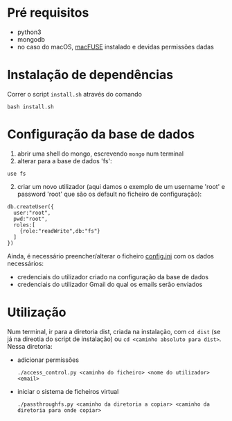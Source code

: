 # Pré requisitos

+ python3
+ mongodb
+ no caso do macOS, [macFUSE](https://osxfuse.github.io) instalado e devidas permissões dadas


# Instalação de dependências

Correr o script `install.sh` através do comando 
```
bash install.sh
```

# Configuração da base de dados

1. abrir uma shell do mongo, escrevendo `mongo` num terminal
2. alterar para a base de dados 'fs':
  ``` 
  use fs
  ```
2. criar um novo utilizador (aqui damos o exemplo de um username 'root' e password 'root' que são os default no ficheiro de configuração):
  ```
  db.createUser({
    user:"root",
    pwd:"root",
    roles:[
      {role:"readWrite",db:"fs"}
    ]
  })
  ```

Ainda, é necessário preencher/alterar o ficheiro [config.ini](config.ini) com os dados necessários:
  + credenciais do utilizador criado na configuração da base de dados
  + credenciais do utilizador Gmail do qual os emails serão enviados


# Utilização

Num terminal, ir para a diretoria dist, criada na instalação, com `cd dist` (se já na direotia do script de instalação) ou `cd <caminho absoluto para dist>`. Nessa diretoria:

+ adicionar permissões
  ```
  ./access_control.py <caminho do ficheiro> <nome do utilizador> <email>
  ```
+ iniciar o sistema de ficheiros virtual
  ```
  ./passthroughfs.py <caminho da diretoria a copiar> <caminho da diretoria para onde copiar>
  ```